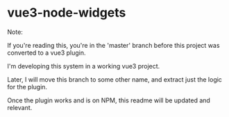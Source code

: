 # vue3-node-widgets

Note:

If you're reading this, you're in the 'master' branch before this project was converted to a vue3 plugin.

I'm developing this system in a working vue3 project.

Later, I will move this branch to some other name, and extract just the logic for the plugin.

Once the plugin works and is on NPM, this readme will be updated and relevant.